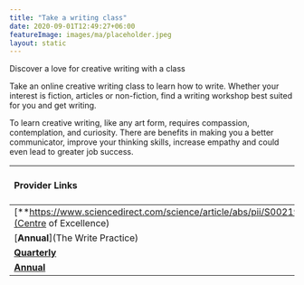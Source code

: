 ```yaml
---
title: "Take a writing class"
date: 2020-09-01T12:49:27+06:00
featureImage: images/ma/placeholder.jpeg
layout: static
---
```


Discover a love for creative writing with a class

Take an online creative writing class to learn how to write. Whether your interest is fiction, articles or non-fiction, find a writing workshop best suited for you and get writing.

To learn creative writing, like any art form, requires compassion, contemplation, and curiosity. There are benefits in making you a better communicator, improve your thinking skills, increase empathy and could even lead to greater job success.

| Provider Links      | Free or Paid  |  
| :-----------          | :--------------:      |  
| [**https://www.sciencedirect.com/science/article/abs/pii/S0021915021013186**](Centre of Excellence) | online | 
| [**Annual**](The Write Practice) | online | 
| [**Quarterly**](Indeed) | Online | 
| [**Annual**](Writers.com) | Online | 
  

<br/><br/>






